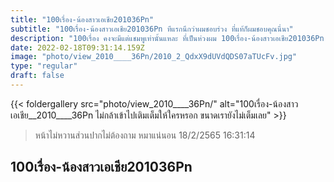 ```yaml
---
title: "100เรื่อง-น้องสาวเอเชีย201036Pn"
subtitle: "100เรื่อง-น้องสาวเอเชีย201036Pn ทีแรกนึกว่าผมชอบร่วง ที่แท้ก็ผมชอบคุณนี่นา"
description: "100เรื่อง คงจะมีแต่แชมพูเท่านั้นแหละ ที่เป็นห่วงผม 100เรื่อง-น้องสาวเอเชีย201036Pn 18/2/2565 16:31:14"
date: 2022-02-18T09:31:14.159Z
image: "photo/view_2010____36Pn/2010_2_QdxX9dUVdQDS07aTUcFv.jpg"
type: "regular"
draft: false
---
```


{{< foldergallery src="photo/view_2010____36Pn/" alt="100เรื่อง-น้องสาวเอเชีย__2010____36Pn ไม่กล้าเข้าไปเติมเต็มให้ใครหรอก ขนาดเรายังไม่เต็มเลย" >}}


> หน้าไม่หวานส่วนปากไม่ต้องถาม หมาแน่นอน 18/2/2565 16:31:14

## 100เรื่อง-น้องสาวเอเชีย201036Pn
